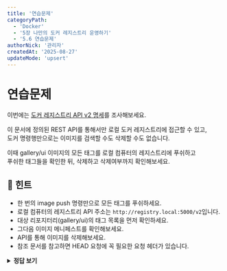```yaml
---
title: '연습문제'
categoryPath:
  - 'Docker'
  - '5장 나만의 도커 레지스트리 운영하기'
  - '5.6 연습문제'
authorNick: '관리자'
createdAt: '2025-08-27'
updateMode: 'upsert'
---
```


# 연습문제

이번에는 [도커 레지스트리 API v2 명세](https://docs.docker.com/registry/spec/api)를 조사해보세요.

이 문서에 정의된 REST API를 통해서만 로컬 도커 레지스트리에 접근할 수 있고, <br> 
도커 명령행만으로는 이미지를 검색할 수도 삭제할 수도 없습니다.

이때 gallery/ui 이미지의 모든 태그를 로컬 컴퓨터의 레지스트리에 푸쉬하고 <br>
푸쉬한 태그들을 확인한 뒤, 삭제하고 삭제여부까지 확인해보세요.

## 🤔 힌트 

- 한 번의 image push 명령만으로 모든 태그를 푸쉬하세요.
- 로컬 컴퓨터의 레지스트리 API 주소는 ``http://registry.local:5000/v2``입니다.
- 대상 리포지터리(gallery/ui)의 태그 목록을 먼저 확인하세요.
- 그다음 이미지 메니페스트를 확인해보세요.
- API를 통해 이미지를 삭제해보세요.
- 참조 문서를 참고하면 HEAD 요청에 꼭 필요한 요청 헤더가 있습니다.



<details>
<summary><strong>정답 보기</strong></summary>

### 이미지 푸쉬

```
docker image push registry.local:5000/gallery/ui
```

> 모든 이미지 태그를 레지스트리에 푸쉬합니다

### 푸쉬된 이미지 확인 

```bash
curl http://registry.local:5000/v2/gallery/ui/tags/list
```

### 최신의 매니페스트 가져오기

```bash
curl --head \
  http://registry.local:5000/v2/gallery/ui/manifests/latest \
  -H 'Accept: application/vnd.docker.distribution.manifest.v2+json'
```
> 출력 헤더에 ``Docker-Content-Digest``가 있으며, 이것이 필요한 요청 헤더입니다.


```bash
# 예시
Docker-Content-Digest: sha256:127d0ed6f7a8d148a39b7ea168c083694d030e2bffbda60cb53057e731114fbb
```

## 이미지 삭제

```bash
curl -X DELETE \
  http://registry.local:5000/v2/gallery/ui/manifests/sha256:127d0ed6f7a8d148a39b7ea168c083694d030e2bffbda60cb53057e731114fbb
```

## 이미지 삭제 확인

```bash
curl http://registry.local:5000/v2/gallery/ui/tags/list
```

</details>
<br/>
